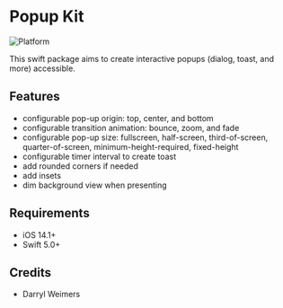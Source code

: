 # Popup Kit

![Platform](https://img.shields.io/cocoapods/p/lottie-ios.svg?style=flat)

This swift package aims to create interactive popups (dialog, toast, and more) accessible.

## Features 

- configurable pop-up origin: top, center, and bottom
- configurable transition animation: bounce, zoom, and fade
- configurable pop-up size: fullscreen, half-screen, third-of-screen, quarter-of-screen, minimum-height-required, fixed-height
- configurable timer interval to create toast
- add rounded corners if needed
- add insets
- dim background view when presenting

## Requirements

- iOS 14.1+
- Swift 5.0+

## Credits

- Darryl Weimers
